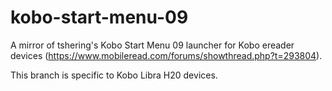 # kobo-start-menu-09
A mirror of tshering's Kobo Start Menu 09 launcher for Kobo ereader devices (https://www.mobileread.com/forums/showthread.php?t=293804).

This branch is specific to Kobo Libra H20 devices.
